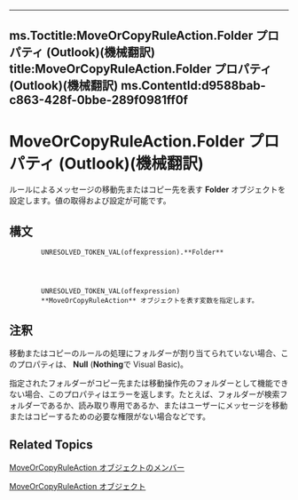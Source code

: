 

---
ms.Toctitle:MoveOrCopyRuleAction.Folder プロパティ (Outlook)(機械翻訳)
title:MoveOrCopyRuleAction.Folder プロパティ (Outlook)(機械翻訳)
ms.ContentId:d9588bab-c863-428f-0bbe-289f0981ff0f
---
# MoveOrCopyRuleAction.Folder プロパティ (Outlook)(機械翻訳)




ルールによるメッセージの移動先またはコピー先を表す **Folder** オブジェクトを設定します。値の取得および設定が可能です。

## 構文

            UNRESOLVED_TOKEN_VAL(offexpression).**Folder**




            UNRESOLVED_TOKEN_VAL(offexpression)
            **MoveOrCopyRuleAction** オブジェクトを表す変数を指定します。



## 注釈
移動またはコピーのルールの処理にフォルダーが割り当てられていない場合、このプロパティは、 **Null** (**Nothing**で Visual Basic)。



指定されたフォルダーがコピー先または移動操作先のフォルダーとして機能できない場合、このプロパティはエラーを返します。たとえば、フォルダーが検索フォルダーであるか、読み取り専用であるか、またはユーザーにメッセージを移動またはコピーするための必要な権限がない場合などです。



## Related Topics

[MoveOrCopyRuleAction オブジェクトのメンバー](39b240af-e9a0-f28a-99eb-0d4487af972c.md)

[MoveOrCopyRuleAction オブジェクト](db951ad8-0d05-1696-acf4-c1da4fbdee33.md)




